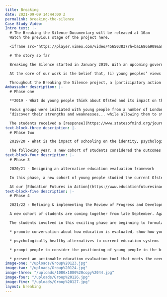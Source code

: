 ```yaml
---
title: Breaking
date: 2021-09-09 14:44:00 Z
permalink: breaking-the-silence
Case Study Video: 
Intro text: |-
  # The Breaking the Silence Documentary will be released at 10am
  Watch the previous stage of the project here.

  <iframe src="https://player.vimeo.com/video/456503837?h=ba1686a909&amp;badge=0&amp;autopause=0&amp;player_id=0&amp;app_id=58479" frameborder="0" allow="autoplay; fullscreen; picture-in-picture" allowfullscreen style="aspect-ratio: 16/9;width:100%;height:100%;" title="Breaking the Silence"></iframe>

  # The story so far

  Breaking the Silence started in January 2019. With an upcoming government consultation about Ofsted’s new education evaluation framework, we wondered what young people thought about how their schools were assessed. Recognising that students are rarely asked about their knowledge and experience of education, States of Mind launched the project to capture their perspectives. The core aims of Breaking the Silence are to challenge the educational status quo and present actionable alternatives that meet the needs of young people and support them to flourish.

  At the core of our work is the belief that, (i) young peoples’ views should be centred in all decisions around their education and, (ii) they are capable of conceptualising, defining and actioning meaningful change. Breaking the Silence is a constantly evolving research endeavour and is currently entering its fourth phase. Read more [here](https://www.statesofmind.org/journal/2020/09/16/breaking-the-silence.html).

  Throughout the Breaking the Silence project, a [participatory action research ](https://www.statesofmind.org/journal/2020/09/28/young-people-education-research.html)approach has been used to ensure that young people are active participants, not passive subjects. Students co-develop our projects; they shape the research questions, conduct their own surveys, focus groups and interviews, analyse the data and decide how this is to be disseminated, supported by States of Mind and our partner organisation, the Institute of Education, UCL. Each year, we work with a new cohort of young people who are in year 12 and attending sixth form colleges in the London borough of Newham. Young people apply to take part and commit to weekly sessions throughout the academic year.
Ambassador description: |-
  # Phase one

  **2019 - What do young people think about Ofsted and its impact on their education?**

  Focus groups were initiated with young people from a number of London colleges. Some volunteered to analyse the data, supported by States of Mind. They wrote a [letter](https://www.statesofmind.org/journal/2020/09/16/students-ofsted-open-letter.html) to Amanda Spielman outlining their findings. In particular, they highlighted major flaws around how education is measured and how this leads to ‘memorisation’ instead of learning, negatively impacts on the mental health and wellbeing of students and the lack of real world value of much of their schooling. They aspire for more autonomy and for education to provide opportunities to:
  ‘discover their strengths and weaknesses... while allowing them to start distinguishing their unique values and preferences for the future’.

  The students received a [response](https://www.statesofmind.org/journal/2020/09/28/ofsted-response.html) from Ofsted which did not address the problems raised, nor propose any solutions to the complex issues raised by the students.
text-block-three description: |-
  # Phase two

  2019/20 - What is the impact of schooling on the identity, psychological health and personal development of young people?

  The following year, a new cohort of students considered the outcomes of phase one and decided to take the project in a different direction. They constructed questionnaires and co-facilitated focus groups and interviews with the support of an IOE doctorate student. Check out the summary of findings from the [questionnaire](https://www.statesofmind.org/journal/2020/11/04/the-impact-of-school-on-students-mental-health.html) and [focus groups](https://www.statesofmind.org/journal/2020/11/04/academic-over-wellbeing-young-people.html). A disturbing picture emerged of an education system that values results above human flourishing, stifles creativity, identity, personal development and often negatively impacts the mental health of young people. They asserted many ideas for educational evolution, including increased “personal input” to curricula, “different ways of assessing” and valuing mental health and individuality. Two [podcasts](https://www.listennotes.com/podcasts/states-of-mind-bea-herbert-mISWTHu1Cek/) were also put together by States of Mind alongside student participants, to further bring the findings to life. One of the student leaders, [Reegan Mason](https://www.statesofmind.org/journal/2020/10/21/education-system-and-identity.html), wrote a piece outlining the emerging issues and ideas for innovation.
text-block-four description: |-
  # Phase 3

  2020/21 - Designing an alternative education evaluation framework

  In this phase, a new cohort of young people studied the current Ofsted framework, alongside national and international research around education evaluation. Subsequently, they co-interviewed Headteachers, former Ofsted inspectors, academics and others alongside a doctorate researcher who fully documented the process. The group then drafted an evaluation framework called the ‘Review for Progress and Development’ (RPD). For a fuller summary of the direction of phases three and four, see [here](https://www.statesofmind.org/journal/2020/11/18/education-inspection-students.html). The RPD differs hugely from Ofsted’s external accountability, focussing instead on school self-evaluation and collaborative evaluation across school networks. The final draft is a work in progress and a documentary is currently being edited that followed the project over the course of the year. It will be shared very soon!

  At our [Education Futures in Action](https://www.educationfuturesinaction.com/schedule-1) conference in July 2021, co-organised alongside UCL, young innovators from States of Mind presented their evidence-based ideas around educational transformation with candour and eloquence. Three leaders of the Breaking the Silence project have presented their ideas at various national conferences and to the Education Select Committee.
text-block-five description: |-
  # Phase 4

  2021/22 - Refining & implementing the Review of Progress and Development

  A new cohort of students are coming together from late September. Again, a PAR approach will be employed. They will work with States of Mind practitioners, students from previous phases and an IOE doctorate student to develop an understanding of phases one-three, then refine the RPD. This will be followed by implementation of the RPD and evaluation of the process alongside students and educators across a number of schools, including School 21 and London Academy of Excellence in Newham borough and (hopefully) other schools.

  The students involved in this exciting phase are beginning to formulate their aims for the year. It will be fascinating to see how the RPD develops and the response of school leaders and teachers when taking part in this alternative evaluation approach. We hope that as phase 4 comes to fruition, Breaking the Silence will:

  * promote conversation about how education is evaluated, show how young people can work together to create actionable

  * psychologically healthy alternatives to current education systems

  * prompt people to consider the positioning of young people in the big decisions that affect their lives and the extent to which they are currently disempowered

  * present an actionable education evaluation tool that meets the needs of diverse young people and can be applied across education provisions
image-one: "/uploads/Group%20123.jpg"
image-two: "/uploads/Group%20124.jpg"
image-three: "/uploads/1080x1080%20copy%2044.jpg"
image-four: "/uploads/Group%20126.jpg"
image-five: "/uploads/Group%20127.jpg"
layout: breaking
---
```


